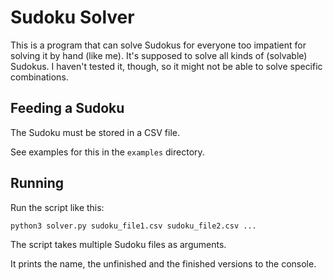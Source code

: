 # Sudoku Solver

This is a program that can solve Sudokus for everyone too impatient for solving it by hand (like me).
It's supposed to solve all kinds of (solvable) Sudokus.
I haven't tested it, though, so it might not be able to solve specific combinations.

## Feeding a Sudoku

The Sudoku must be stored in a CSV file.

See examples for this in the `examples` directory.

## Running

Run the script like this:

    python3 solver.py sudoku_file1.csv sudoku_file2.csv ...

The script takes multiple Sudoku files as arguments.

It prints the name, the unfinished and the finished versions to the console.
